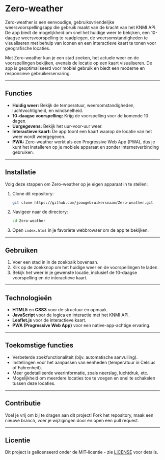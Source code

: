 # Zero-weather

Zero-weather is een eenvoudige, gebruiksvriendelijke weersvoorspellingsapp die gebruik maakt van de kracht van het KNMI API. De app biedt de mogelijkheid om snel het huidige weer te bekijken, een 10-daagse weersvoorspelling te raadplegen, de weersomstandigheden te visualiseren met behulp van iconen en een interactieve kaart te tonen voor geografische locaties.

Met Zero-weather kun je een stad zoeken, het actuele weer en de voorspellingen bekijken, evenals de locatie op een kaart visualiseren. De app is geoptimaliseerd voor mobiel gebruik en biedt een moderne en responsieve gebruikerservaring.

---

## Functies

- **Huidig weer:** Bekijk de temperatuur, weersomstandigheden, luchtvochtigheid, en windsnelheid.
- **10-daagse voorspelling:** Krijg de voorspelling voor de komende 10 dagen.
- **Uurgegevens:** Bekijk het uur-voor-uur weer.
- **Interactieve kaart:** De app toont een kaart waarop de locatie van het weer wordt weergegeven.
- **PWA:** Zero-weather werkt als een Progressive Web App (PWA), dus je kunt het installeren op je mobiele apparaat en zonder internetverbinding gebruiken.

---

## Installatie

Volg deze stappen om Zero-weather op je eigen apparaat in te stellen:

1. Clone dit repository:
    ```bash
    git clone https://github.com/jouwgebruikersnaam/Zero-weather.git
    ```
2. Navigeer naar de directory:
    ```bash
    cd Zero-weather
    ```
3. Open `index.html` in je favoriete webbrowser om de app te bekijken.

---

## Gebruiken

1. Voer een stad in in de zoekbalk bovenaan.
2. Klik op de zoekknop om het huidige weer en de voorspellingen te laden.
3. Bekijk het weer in je gewenste locatie, inclusief de 10-daagse voorspelling en de interactieve kaart.

---

## Technologieën

- **HTML5** en **CSS3** voor de structuur en opmaak.
- **JavaScript** voor de logica en interactie met het KNMI API.
- **Leaflet.js** voor de interactieve kaart.
- **PWA (Progressive Web App)** voor een native-app-achtige ervaring.

---

## Toekomstige functies

- Verbeterde zoekfunctionaliteit (bijv. automatische aanvulling).
- Instellingen voor het aanpassen van eenheden (temperatuur in Celsius of Fahrenheit).
- Meer gedetailleerde weerinformatie, zoals neerslag, luchtdruk, etc.
- Mogelijkheid om meerdere locaties toe te voegen en snel te schakelen tussen deze locaties.

---

## Contributie

Voel je vrij om bij te dragen aan dit project! Fork het repository, maak een nieuwe branch, voer je wijzigingen door en open een pull request.

---

## Licentie

Dit project is gelicenseerd onder de MIT-licentie - zie [LICENSE](LICENSE) voor details.
